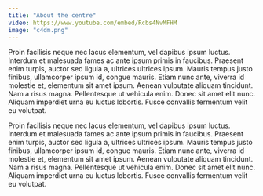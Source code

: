 ```yaml
---
title: "About the centre"
video: https://www.youtube.com/embed/Rcbs4NvMFHM
image: "c4dm.png"
---
```


Proin facilisis neque nec lacus elementum, vel dapibus ipsum luctus. Interdum et malesuada fames ac ante ipsum primis in faucibus. Praesent enim turpis, auctor sed ligula a, ultrices ultrices ipsum. Mauris tempus justo finibus, ullamcorper ipsum id, congue mauris. Etiam nunc ante, viverra id molestie et, elementum sit amet ipsum. Aenean vulputate aliquam tincidunt. Nam a risus magna. Pellentesque ut vehicula enim. Donec sit amet elit nunc. Aliquam imperdiet urna eu luctus lobortis. Fusce convallis fermentum velit eu volutpat.


Proin facilisis neque nec lacus elementum, vel dapibus ipsum luctus. Interdum et malesuada fames ac ante ipsum primis in faucibus. Praesent enim turpis, auctor sed ligula a, ultrices ultrices ipsum. Mauris tempus justo finibus, ullamcorper ipsum id, congue mauris. Etiam nunc ante, viverra id molestie et, elementum sit amet ipsum. Aenean vulputate aliquam tincidunt. Nam a risus magna. Pellentesque ut vehicula enim. Donec sit amet elit nunc. Aliquam imperdiet urna eu luctus lobortis. Fusce convallis fermentum velit eu volutpat.

<!-- <p style="color: red">**THIS SEEMS TO BE THE ONLY SUPPORTED WAY OF IMPORTING TWITTER TWEETS IN GATSBY 5 AT THE MOMENT, AFAIK IT MEANS THAT EACH 
TWEET HAS TO BE MANUALLY IMPORTED INTO AN MD FILE...**</p>
<blockquote class="twitter-tweet"><p lang="en" dir="ltr">This is what we do: <a href="https://t.co/pkyS6IcIUy">https://t.co/pkyS6IcIUy</a> - an excellent video intro to the wonderful researchers of <a href="https://twitter.com/c4dm?ref_src=twsrc%5Etfw">@c4dm</a>. <a href="https://twitter.com/QMEECS?ref_src=twsrc%5Etfw">@QMEECS</a> <a href="https://twitter.com/QMUL?ref_src=twsrc%5Etfw">@QMUL</a> <a href="https://twitter.com/hashtag/research?src=hash&amp;ref_src=twsrc%5Etfw">#research</a></p>&mdash; C4DM at QMUL (@c4dm) <a href="https://twitter.com/c4dm/status/857989625922695173?ref_src=twsrc%5Etfw">April 28, 2017</a></blockquote> -->